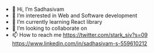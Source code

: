 - 👋 Hi, I’m Sadhasivam
- 👀 I’m interested in Web and Software development
- 🌱 I’m currently learning React library
- 💞️ I’m looking to collaborate on 
- 📫 How to reach me <https://twitter.com/stark_siv?s=09> <https://www.linkedin.com/in/sadhasivam-s-559610212>

<!---
starksiv/starksiv is a ✨ special ✨ repository because its `README.md` (this file) appears on your GitHub profile.
You can click the Preview link to take a look at your changes.
--->
